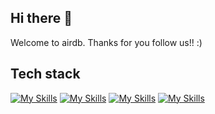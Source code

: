 ## Hi there 👋


Welcome to airdb.  Thanks for you follow us!! :)

## Tech stack

[![My Skills](https://skillicons.dev/icons?i=github,aws,gcp,azure,linux,bash,vim,git&perline=10)](https://skillicons.dev)
[![My Skills](https://skillicons.dev/icons?i=kubernetes,docker,jenkins,nginx,grafana&perline=10)](https://skillicons.dev)
[![My Skills](https://skillicons.dev/icons?i=vscode,nodejs,vscode,c,vue,go,lua,unity,ts,py&perline=10)](https://skillicons.dev)
[![My Skills](https://skillicons.dev/icons?i=figma,svg,ps&perline=10)](https://skillicons.dev)


<!--

**Here are some ideas to get you started:**

🙋‍♀️ A short introduction - what is your organization all about?
🌈 Contribution guidelines - how can the community get involved?
👩‍💻 Useful resources - where can the community find your docs? Is there anything else the community should know?
🍿 Fun facts - what does your team eat for breakfast?
🧙 Remember, you can do mighty things with the power of [Markdown](https://docs.github.com/github/writing-on-github/getting-started-with-writing-and-formatting-on-github/basic-writing-and-formatting-syntax)
-->
